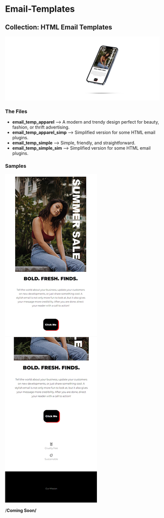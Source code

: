 # Email-Templates

## Collection: HTML Email Templates
![email_temp_apparel](img/smartmockups_m30nyhbi.jpg)
### The Files

- **email_temp_apparel** --> A modern and trendy design perfect for beauty, fashion, or thrift advertising.
- **email_temp_apparel_simp** --> Simplified version for some HTML email plugins. 
- **email_temp_simple** --> Simple, friendly, and straightforward. 
- **email_temp_simple_sim** --> Simplified version for some HTML email plugins. 


### Samples
![email_temp_apparel](img/sample.png)  ![email_temp_apparel](img/sample_2.png)

/**Coming Soon/**
